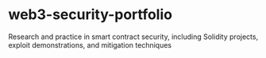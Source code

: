 # web3-security-portfolio
Research and practice in smart contract security, including Solidity projects, exploit demonstrations, and mitigation techniques
